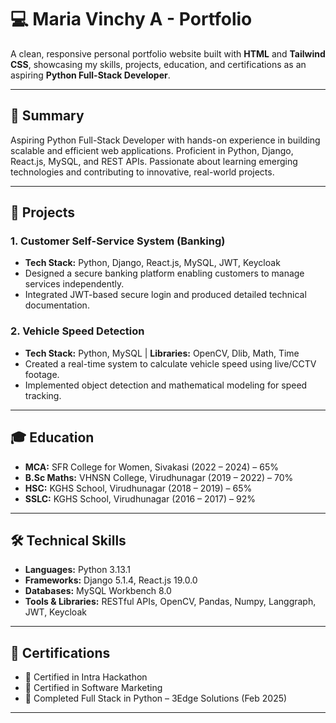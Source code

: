 # 💻 Maria Vinchy A - Portfolio

A clean, responsive personal portfolio website built with **HTML** and **Tailwind CSS**, showcasing my skills, projects, education, and certifications as an aspiring **Python Full-Stack Developer**.

---

## 🧾 Summary

Aspiring Python Full-Stack Developer with hands-on experience in building scalable and efficient web applications. Proficient in Python, Django, React.js, MySQL, and REST APIs. Passionate about learning emerging technologies and contributing to innovative, real-world projects.

---

## 🚀 Projects

### 1. Customer Self-Service System (Banking)
- **Tech Stack:** Python, Django, React.js, MySQL, JWT, Keycloak
- Designed a secure banking platform enabling customers to manage services independently.
- Integrated JWT-based secure login and produced detailed technical documentation.
  
### 2. Vehicle Speed Detection
- **Tech Stack:** Python, MySQL | **Libraries:** OpenCV, Dlib, Math, Time
- Created a real-time system to calculate vehicle speed using live/CCTV footage.
- Implemented object detection and mathematical modeling for speed tracking.

---

## 🎓 Education

- **MCA:** SFR College for Women, Sivakasi (2022 – 2024) – 65%
- **B.Sc Maths:** VHNSN College, Virudhunagar (2019 – 2022) – 70%
- **HSC:** KGHS School, Virudhunagar (2018 – 2019) – 65%
- **SSLC:** KGHS School, Virudhunagar (2016 – 2017) – 92%

---

## 🛠️ Technical Skills

- **Languages:** Python 3.13.1
- **Frameworks:** Django 5.1.4, React.js 19.0.0
- **Databases:** MySQL Workbench 8.0
- **Tools & Libraries:** RESTful APIs, OpenCV, Pandas, Numpy, Langgraph, JWT, Keycloak

---

## 📜 Certifications

- 🏅 Certified in Intra Hackathon  
- 🧠 Certified in Software Marketing  
- 🧩 Completed Full Stack in Python – 3Edge Solutions (Feb 2025)

---
